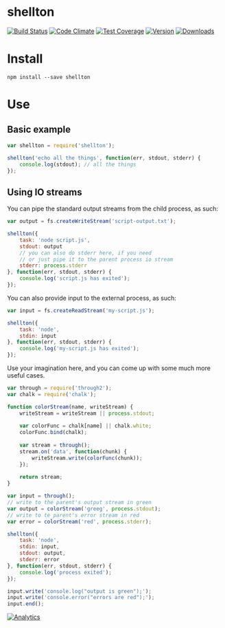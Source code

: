 # shellton

[![Build Status](https://travis-ci.org/catdad/shellton.svg?branch=master)](https://travis-ci.org/catdad/shellton)
[![Code Climate](https://codeclimate.com/github/catdad/shellton/badges/gpa.svg)](https://codeclimate.com/github/catdad/shellton)
[![Test Coverage](https://codeclimate.com/github/catdad/shellton/badges/coverage.svg)](https://codeclimate.com/github/catdad/shellton/coverage)
[![Version][9]][8] [![Downloads][7]][8]

[7]: https://img.shields.io/npm/dm/shellton.svg
[8]: https://www.npmjs.com/package/shellton
[9]: https://img.shields.io/npm/v/shellton.svg

# Install

    npm install --save shellton
    
# Use

## Basic example

```javascript
var shellton = require('shellton');

shellton('echo all the things', function(err, stdout, stderr) {
    console.log(stdout); // all the things
});
```

## Using IO streams

You can pipe the standard output streams from the child process, as such:

```javascript
var output = fs.createWriteStream('script-output.txt');

shellton({
    task: 'node script.js',
    stdout: output
    // you can also do stderr here, if you need
    // or just pipe it to the parent process io stream
    stderr: process.stderr
}, function(err, stdout, stderr) {
    console.log('script.js has exited');
});
```

You can also provide input to the external process, as such:

```javascript
var input = fs.createReadStream('my-script.js');

shellton({
    task: 'node',
    stdin: input
}, function(err, stdout, stderr) {
    console.log('my-script.js has exited');
});
```

Use your imagination here, and you can come up with some much more useful cases.

```javascript
var through = require('through2');
var chalk = require('chalk');

function colorStream(name, writeStream) {
    writeStream = writeStream || process.stdout;
    
    var colorFunc = chalk[name] || chalk.white;
    colorFunc.bind(chalk);
    
    var stream = through();
    stream.on('data', function(chunk) {
        writeStream.write(colorFunc(chunk));
    });
    
    return stream;
}

var input = through();
// write to the parent's output stream in green
var output = colorStream('greeg', process.stdout);
// write to te parent's error stream in red
var error = colorStream('red', process.stderr);

shellton({
    task: 'node',
    stdin: input,
    stdout: output,
    stderr: error
}, function(err, stdout, stderr) {
    console.log('process exited');
});

input.write('console.log("output is green");');
input.write('console.error("errors are red");');
input.end();
```

[![Analytics](https://ga-beacon.appspot.com/UA-17159207-7/shellton/readme?flat)](https://github.com/igrigorik/ga-beacon)
